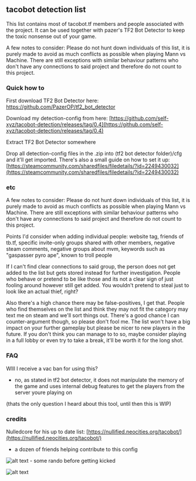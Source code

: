 ## tacobot detection list

This list contains most of tacobot.tf members and people associated with the project. It can be used together with pazer's TF2 Bot Detector to keep the toxic nonsense out of your game.

A few notes to consider: Please do not hunt down individuals of this list, it is purely made to avoid as much conflicts as possible when playing Mann vs Machine. There are still exceptions with similar behaviour patterns who don't have any connections to said project and therefore do not count to this project.

### Quick how to

First download TF2 Bot Detector here: [https://github.com/PazerOP/tf2_bot_detector
](https://github.com/PazerOP/tf2_bot_detector)

Download my detection-config from here: [https://github.com/self-xyz/tacobot-detection/releases/tag/0.4](https://github.com/self-xyz/tacobot-detection/releases/tag/0.4)

Extract TF2 Bot Detector somewhere

Drop all detection-config files in the .zip into (tf2 bot detector folder)/cfg and it'll get imported. There's also a small guide on how to set it up: [https://steamcommunity.com/sharedfiles/filedetails/?id=2249430032](https://steamcommunity.com/sharedfiles/filedetails/?id=2249430032)

### etc

A few notes to consider: Please do not hunt down individuals of this list, it is purely made to avoid as much conflicts as possible when playing Mann vs Machine. There are still exceptions with similar behaviour patterns who don't have any connections to said project and therefore do not count to this project.

Points I'd consider when adding individual people: website tag, friends of tb.tf, specific invite-only groups shared with other members, negative steam comments, negative groups about mvm, keywords such as "gaspasser pyro ape", known to troll people

If I can't find clear connections to said group, the person does not get added to the list but gets stored instead for further investigation. People who behave or pretend to be like those and its not a clear sign of just fooling around however still get added. You wouldn't pretend to steal just to look like an actual thief, right?

Also there's a high chance there may be false-positives, I get that. People who find themselves on the list and think they may not fit the category may text me on steam and we'll sort things out. There's a good chance I can counter-argument though, so please don't fool me. The list won't have a big impact on your further gameplay but please be nicer to new players in the future. If you don't think you can manage to to so, maybe consider playing in a full lobby or even try to take a break, it'll be worth it for the long shot.

### FAQ

WIll I receive a vac ban for using this?
- no, as stated in tf2 bot detector, it does not manipulate the memory of the game and uses internal debug features to get the players from the server youre playing on

(thats the only question I heard about this tool, until then this is WIP)
### credits

Nulledcore for his up to date list: [https://nullified.neocities.org/tacobot/](https://nullified.neocities.org/tacobot/)
+ a dozen of friends helping contribute to this config



![alt text](https://i.imgur.com/HYJAGRj.png "I just want to play") - some rando before getting kicked

![alt text](https://i.imgur.com/BHF94ph.png "lol")
